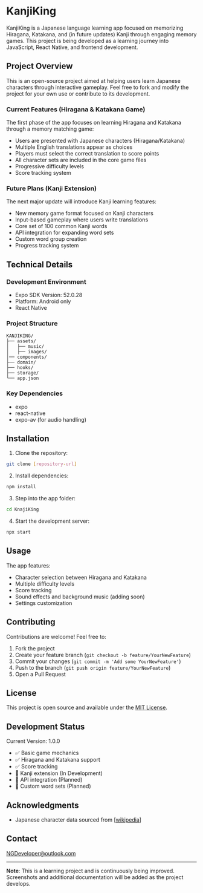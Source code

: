 # KanjiKing

KanjiKing is a Japanese language learning app focused on memorizing Hiragana, Katakana, and (in future updates) Kanji through engaging memory games. This project is being developed as a learning journey into JavaScript, React Native, and frontend development.

## Project Overview

This is an open-source project aimed at helping users learn Japanese characters through interactive gameplay. Feel free to fork and modify the project for your own use or contribute to its development.

### Current Features (Hiragana & Katakana Game)

The first phase of the app focuses on learning Hiragana and Katakana through a memory matching game:
- Users are presented with Japanese characters (Hiragana/Katakana)
- Multiple English translations appear as choices
- Players must select the correct translation to score points
- All character sets are included in the core game files
- Progressive difficulty levels
- Score tracking system

### Future Plans (Kanji Extension)

The next major update will introduce Kanji learning features:
- New memory game format focused on Kanji characters
- Input-based gameplay where users write translations
- Core set of 100 common Kanji words
- API integration for expanding word sets
- Custom word group creation
- Progress tracking system

## Technical Details

### Development Environment
- Expo SDK Version: 52.0.28
- Platform: Android only
- React Native

### Project Structure
```
KANJIKING/
├── assets/
│   ├── music/
│   ├── images/
│── components/
├── domain/
├── hooks/
├── storage/
└── app.json
```

### Key Dependencies
- expo
- react-native
- expo-av (for audio handling)


## Installation

1. Clone the repository:
```bash
git clone [repository-url]
```

2. Install dependencies:
```bash
npm install
```

3. Step into the app folder:
```bash
cd KnajiKing
```

4. Start the development server:
```bash
npx start
```

## Usage

The app features:
- Character selection between Hiragana and Katakana
- Multiple difficulty levels
- Score tracking
- Sound effects and background music (adding soon)
- Settings customization

## Contributing

Contributions are welcome! Feel free to:
1. Fork the project
2. Create your feature branch (`git checkout -b feature/YourNewFeature`)
3. Commit your changes (`git commit -m 'Add some YourNewFeature'`)
4. Push to the branch (`git push origin feature/YourNewFeature`)
5. Open a Pull Request

## License

This project is open source and available under the [MIT License](LICENSE).

## Development Status

Current Version: 1.0.0
- ✅ Basic game mechanics
- ✅ Hiragana and Katakana support
- ✅ Score tracking
- 🚧 Kanji extension (In Development)
- 🚧 API integration (Planned)
- 🚧 Custom word sets (Planned)

## Acknowledgments

- Japanese character data sourced from [[wikipedia](https://en.wikipedia.org/wiki)]

## Contact

NGDeveloper@outlook.com

---
**Note**: This is a learning project and is continuously being improved. Screenshots and additional documentation will be added as the project develops.
